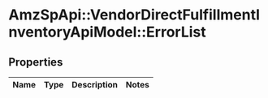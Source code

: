 # AmzSpApi::VendorDirectFulfillmentInventoryApiModel::ErrorList

## Properties
Name | Type | Description | Notes
------------ | ------------- | ------------- | -------------


